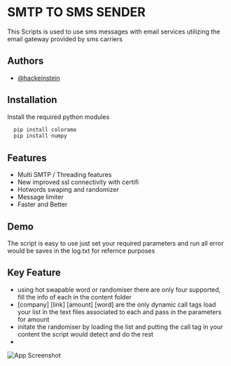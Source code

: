 
# SMTP TO SMS SENDER

This Scripts is used to use sms messages with email services utilizing the email gateway provided by sms carriers


## Authors

- [@hackeinstein](https://www.github.com/Hackeinstein)


## Installation

Install the required python modules

```bash
  pip install colorama
  pip install numpy
```
    
## Features

- Multi SMTP / Threading     features
- New improved ssl connectivity with certifi
- Hotwords swaping and randomizer
- Message limiter
- Faster and Better


## Demo
The script is easy to use just set your required parameters and run all error would be saves in the log.txt for refernce purposes



## Key Feature

- using hot swapable word or randomiser there are only four supported, fill the info of each in the content folder
- [company] [link] [amount] [word] are the only dynamic call tags load your list in the text files associated to each and pass in the parameters for amount
- initate the randomiser by loading the list and putting the call tag in your content the script would detect and do the rest
-
![App Screenshot](https://i.ibb.co/mFzk2g3/demo.png)

